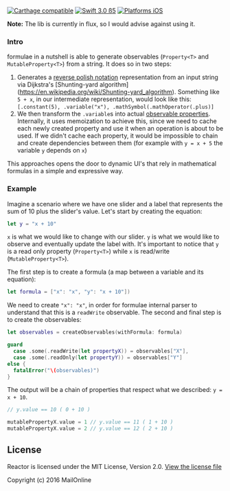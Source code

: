 [![Carthage compatible](https://img.shields.io/badge/Carthage-compatible-4BC51D.svg?style=flat)](https://github.com/Carthage/Carthage)
[![Swift 3.0 ß5](https://img.shields.io/badge/Swift-3.0-orange.svg?style=flat)](https://developer.apple.com/swift/)
[![Platforms iOS](https://img.shields.io/badge/Platforms-iOS-lightgray.svg?style=flat)](https://developer.apple.com/swift/)

**Note:** The lib is currently in flux, so I would advise against using it. 

### Intro

formulae in a nutshell is able to generate observables (`Property<T>` and `MutableProperty<T>`) from a string. It does so in two steps:

1. Generates a [reverse polish notation](https://en.wikipedia.org/wiki/Reverse_Polish_notation) representation from an input string via Dijkstra's [Shunting-yard algorithm] (https://en.wikipedia.org/wiki/Shunting-yard_algorithm). Something like `5 + x`, in our intermediate representation, would look like this: `[.constant(5), .variable("x"), .mathSymbol(.mathOperator(.plus)]`
2. We then transform the `.variable`s into actual [observable properties](https://github.com/ReactiveCocoa/ReactiveCocoa/blob/master/ReactiveCocoa/Swift/Property.swift). Internally, it uses memoization to achieve this, since we need to cache each newly created property and use it when an operation is about to be used. If we didn't cache each property, it would be impossible to chain and create dependencies between them (for example with `y = x + 5` the variable `y` depends on `x`)

This approaches opens the door to dynamic UI's that rely in mathematical formulas in a simple and expressive way.

### Example

Imagine a scenario where we have one slider and a label that represents the sum of 10 plus the slider's value. Let's start by creating the equation:

```swift
let y = "x + 10"
```

`x` is what we would like to change with our slider. `y` is what we would like to observe and eventually update the label with. It's important to notice that `y` is a read only property (`Property<T>`) while `x` is read/write (`MutableProperty<T>`). 

The first step is to create a formula (a map between a variable and its equation):

```swift
let formula = ["x": "x", "y": "x + 10"])
```

We need to create `"x": "x"`, in order for formulae internal parser to understand that this is a `readWrite` observable. The second and final step is to create the observables:
 
 ```swift
let observables = createObservables(withFormula: formula)

guard
   case .some(.readWrite(let propertyX)) = observables["X"],
   case .some(.readOnly(let propertyY)) = observables["Y"]
else {
   fatalError("\(observables)")
}
```
 
The output will be a chain of properties that respect what we described: `y = x + 10`. 

```swift
// y.value == 10 ( 0 + 10 )

mutablePropertyX.value = 1 // y.value == 11 ( 1 + 10 )
mutablePropertyX.value = 2 // y.value == 12 ( 2 + 10 )
```

## License
Reactor is licensed under the MIT License, Version 2.0. [View the license file](LICENSE)

Copyright (c) 2016 MailOnline
